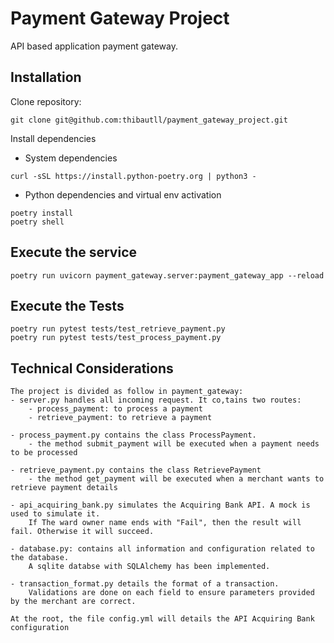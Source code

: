 Payment Gateway Project
=================

API based application payment gateway.

Installation
------------

Clone repository:

```
git clone git@github.com:thibautll/payment_gateway_project.git
```

Install dependencies

- System dependencies
```
curl -sSL https://install.python-poetry.org | python3 -
```

- Python dependencies and virtual env activation
```
poetry install
poetry shell
```

Execute the service
------------
```
poetry run uvicorn payment_gateway.server:payment_gateway_app --reload
```

Execute the Tests
------------
```
poetry run pytest tests/test_retrieve_payment.py
poetry run pytest tests/test_process_payment.py
```

Technical Considerations
------------
```
The project is divided as follow in payment_gateway:
- server.py handles all incoming request. It co,tains two routes:
    - process_payment: to process a payment
    - retrieve_payment: to retrieve a payment

- process_payment.py contains the class ProcessPayment.
    - the method submit_payment will be executed when a payment needs to be processed

- retrieve_payment.py contains the class RetrievePayment
    - the method get_payment will be executed when a merchant wants to retrieve payment details

- api_acquiring_bank.py simulates the Acquiring Bank API. A mock is used to simulate it.
    If The ward owner name ends with "Fail", then the result will fail. Otherwise it will succeed.

- database.py: contains all information and configuration related to the database.
    A sqlite databse with SQLAlchemy has been implemented.

- transaction_format.py details the format of a transaction.
    Validations are done on each field to ensure parameters provided by the merchant are correct.

At the root, the file config.yml will details the API Acquiring Bank configuration
